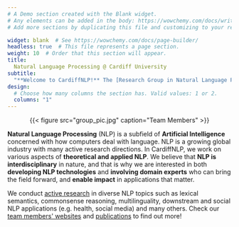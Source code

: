 ```yaml
---
# A Demo section created with the Blank widget.
# Any elements can be added in the body: https://wowchemy.com/docs/writing-markdown-latex/
# Add more sections by duplicating this file and customizing to your requirements.

widget: blank  # See https://wowchemy.com/docs/page-builder/
headless: true  # This file represents a page section.
weight: 10  # Order that this section will appear.
title: 
  Natural Language Processing @ Cardiff University
subtitle:
  "**Welcome to CardiffNLP!** The [Research Group in Natural Language Processing](https://www.cardiff.ac.uk/research/explore/research-units/natural-language-processing) at [Cardiff University](https://www.cardiff.ac.uk/)"
design:
  # Choose how many columns the section has. Valid values: 1 or 2.
  columns: "1"
---
```


<center>{{< figure src="group_pic.jpg" caption="Team Members" >}}</center>
  
**Natural Language Processing** (NLP) is a subfield of **Artificial Intelligence** concerned with how computers deal with language. 
NLP is a growing global industry with many active research directions. 
In CardiffNLP, we work on various aspects of **theoretical and applied NLP**. 
We believe that **NLP is interdisciplinary** in nature, and that is why we are interested in both **developing NLP technologies** and **involving domain experts** who can bring the field forward, and **enable impact** in applications that matter. 

We conduct [active research](research) in diverse NLP topics such as lexical semantics, commonsense reasoning, multilinguality, downstream and social NLP applications (e.g. health, social media) and many others.
Check our [team members' websites](people) and [publications](publication) to find out more!
